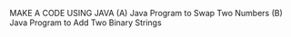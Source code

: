 MAKE A CODE USING JAVA 
 (A) Java Program to Swap Two Numbers
 (B) Java Program to Add Two Binary Strings
